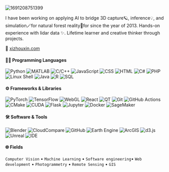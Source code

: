 ![1691208751399](https://github.com/user-attachments/assets/c12719cd-a60c-4105-9f3a-30196899b414)

I have been working on applying AI to bridge 3D capture🪐, inference💡, and simulation🪄for natural forest reality🌳for since the year of 2013. Hands-on experience with lidar data ✨. Lifetime learner and creative thinker through projects.

🔗 [xizhouxin.com](http://xizhouxin.com/)

#### 🧑‍💻 Programming Languages
![Python](https://img.shields.io/badge/-Python-3776AB?logo=python&logoColor=white&style=flat-square)
![MATLAB](https://img.shields.io/badge/-MATLAB-FF8800?logo=mathworks&logoColor=white&style=flat-square)
![C/C++](https://img.shields.io/badge/-C/C++-00599C?logo=cplusplus&logoColor=white&style=flat-square)
![JavaScript](https://img.shields.io/badge/-JavaScript-F7DF1E?logo=javascript&logoColor=black&style=flat-square)
![CSS](https://img.shields.io/badge/-CSS3-1572B6?logo=css3&logoColor=white&style=flat-square)
![HTML](https://img.shields.io/badge/-HTML5-E34F26?logo=html5&logoColor=white&style=flat-square)
![C#](https://img.shields.io/badge/-.NET%20(C%23)-512BD4?logo=dotnet&logoColor=white&style=flat-square)
![PHP](https://img.shields.io/badge/-PHP-777BB4?logo=php&logoColor=white&style=flat-square)
![Linux Shell](https://img.shields.io/badge/-Linux%20Shell-000000?logo=linux&logoColor=white&style=flat-square)
![Java](https://img.shields.io/badge/-Java-007396?logo=java&logoColor=white&style=flat-square)
![R](https://img.shields.io/badge/-R-276DC3?logo=r&logoColor=white&style=flat-square)
![SQL](https://img.shields.io/badge/-SQL-4479A1?logo=mysql&logoColor=white&style=flat-square)
#### ⚙️ Frameworks & Libraries
![PyTorch](https://img.shields.io/badge/-PyTorch-EE4C2C?logo=pytorch&logoColor=white&style=flat-square)
![TensorFlow](https://img.shields.io/badge/-TensorFlow-FF6F00?logo=tensorflow&logoColor=white&style=flat-square)
![WebGL](https://img.shields.io/badge/-WebGL-990000?logo=webgl&logoColor=white&style=flat-square)
![React](https://img.shields.io/badge/-React-61DAFB?logo=react&logoColor=black&style=flat-square)
![QT](https://img.shields.io/badge/-QT-41CD52?logo=qt&logoColor=white&style=flat-square)
![Git](https://img.shields.io/badge/-Git-F05032?logo=git&logoColor=white&style=flat-square)
![GitHub Actions](https://img.shields.io/badge/-CI/CD-2088FF?logo=github-actions&logoColor=white&style=flat-square)
![CMake](https://img.shields.io/badge/-CMake-064F8C?logo=cmake&logoColor=white&style=flat-square)
![CUDA](https://img.shields.io/badge/-CUDA-76B900?logo=nvidia&logoColor=white&style=flat-square)
![Flask](https://img.shields.io/badge/-Flask-000000?logo=flask&logoColor=white&style=flat-square)
![Jupyter](https://img.shields.io/badge/-Jupyter-F37626?logo=jupyter&logoColor=white&style=flat-square)
![Docker](https://img.shields.io/badge/-Docker-2496ED?logo=docker&logoColor=white&style=flat-square)
![SageMaker](https://img.shields.io/badge/-SageMaker-232F3E?logo=amazon-aws&logoColor=white&style=flat-square)
#### 🛠️ Software & Tools
![Blender](https://img.shields.io/badge/-Blender-F5792A?logo=blender&logoColor=white&style=flat-square)
![CloudCompare](https://img.shields.io/badge/-CloudCompare-0096D6?style=flat-square)
![GitHub](https://img.shields.io/badge/-GitHub-181717?logo=github&logoColor=white&style=flat-square)
![Earth Engine](https://img.shields.io/badge/-Earth%20Engine-4285F4?logo=google-earth&logoColor=white&style=flat-square)
![ArcGIS](https://img.shields.io/badge/-ArcGIS-2C7AC3?logo=arcgis&logoColor=white&style=flat-square)
![d3.js](https://img.shields.io/badge/-D3.js-F9A03C?logo=d3.js&logoColor=white&style=flat-square)
![Unreal](https://img.shields.io/badge/-Unreal-0E1128?logo=unreal-engine&logoColor=white&style=flat-square)
![IDE](https://img.shields.io/badge/-IDEs-0078D4?logo=visual-studio-code&logoColor=white&style=flat-square)
#### 🌐 Fields
`Computer Vision` •  `Machine Learning`  • `Software engineering`• `Web development`  • `Photogrammetry` • `Remote Sensing` • `GIS`


